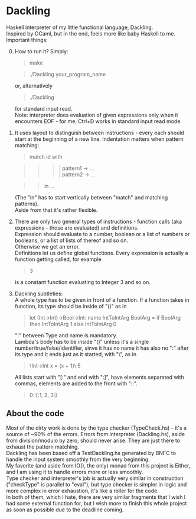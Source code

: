 # Dackling

Haskell interpreter of my little functional language, Dackling.  
Inspired by OCaml, but in the end, feels more like baby Haskell to me.
Important things:

0.  How to run it? Simply:

    > make

    > ./Dackling your_program_name

    or, alternatively

    > ./Dackling

    for standard input read.  
    Note: interpreter does evaluation of given expressions only when it encounters EOF - for me, Ctrl+D works in standard input read mode.

1.  It uses layout to distinguish between instructions - every each should start at the beginning of a new line. Indentation matters when pattern matching:

    > match id with

    > > > | pattern1 -> ...  
    > > > | pattern2 -> ...

    > > in ...

    (The "in" has to start vertically between "match" and matching patterns).  
    Aside from that it's rather flexible.

2.  There are only two general types of instructions - function calls (aka expressions - those are evaluated) and definitions.  
    Expression should evaluate to a number, boolean or a list of numbers or booleans, or a list of lists of thereof and so on.  
    Otherwise we get an error.  
    Definitions let us define global functions.
    Every expression is actually a function getting called, for example

    > 3

    is a constant function evaluating to Integer 3 and so on.

3.  Dackling subtleties:  
    A whole type has to be given in front of a function. If a function takes in function, its type should be inside of "()" as in

    > let (Int->Int)->Bool->Int: name IntToIntArg BoolArg = if BoolArg then IntToIntArg 1 else IntToIntArg 0

    ":" between Type and name is mandatory.  
    Lambda's body has to be inside "()" unless it's a single number/true/false/identifier, sinve it has no name it has also no ":" after its type and it ends just as it started, with "\\", as in

    > \Int->Int x = (x + 1)\ 5

    All lists start with "[:" and end with ":]", have elements separated with commas, elements are added to the front with "::".

    > 0::[:1, 2, 3:]

## About the code

Most of the dirty work is done by the type checker (TypeCheck.hs) - it's a source of ~90% of the errors. Errors from interpreter (Dackling.hs), aside from division/modulo by zero, should never arise. They are just there to exhaust the pattern matching.  
Dackling has been based off a TestDackling.hs generated by BNFC to handle the input system smoothly from the very beginning.  
My favorite (and aside from IO(), the only) monad from this project is Either, and I am using it to handle errors more or less smoothly.  
Type checker and interpreter's job is actually very similar in construction ("checkType" is parallel to "eval"), but type checker is simpler in logic and more complex in error exhaustion, it's like a roller for the code.  
In both of them, which I hate, there are very similar fragments that I wish I had some external function for, but I wish more to finish this whole project as soon as possible due to the deadline coming.
